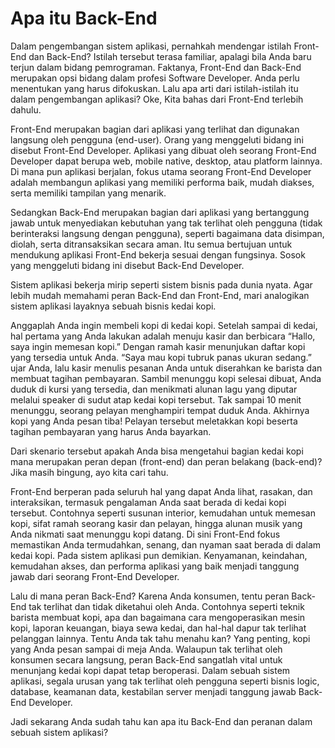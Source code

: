 # Apa itu Back-End

Dalam pengembangan sistem aplikasi, pernahkah mendengar istilah Front-End dan Back-End? Istilah tersebut terasa familiar, apalagi bila Anda baru terjun dalam bidang pemrograman. Faktanya, Front-End dan Back-End merupakan opsi bidang dalam profesi Software Developer. Anda perlu menentukan yang harus difokuskan. Lalu apa arti dari istilah-istilah itu dalam pengembangan aplikasi? Oke, Kita bahas dari Front-End terlebih dahulu.

Front-End merupakan bagian dari aplikasi yang terlihat dan digunakan langsung oleh pengguna (end-user). Orang yang menggeluti bidang ini disebut Front-End Developer. Aplikasi yang dibuat oleh seorang Front-End Developer dapat berupa web, mobile native, desktop, atau platform lainnya. Di mana pun aplikasi berjalan, fokus utama seorang Front-End Developer adalah membangun aplikasi yang memiliki performa baik, mudah diakses, serta memiliki tampilan yang menarik.

Sedangkan Back-End merupakan bagian dari aplikasi yang bertanggung jawab untuk menyediakan kebutuhan yang tak terlihat oleh pengguna (tidak berinteraksi langsung dengan pengguna), seperti bagaimana data disimpan, diolah, serta ditransaksikan secara aman. Itu semua bertujuan untuk mendukung aplikasi Front-End bekerja sesuai dengan fungsinya. Sosok yang menggeluti bidang ini disebut Back-End Developer.

Sistem aplikasi bekerja mirip seperti sistem bisnis pada dunia nyata. Agar lebih mudah memahami peran Back-End dan Front-End, mari analogikan sistem aplikasi layaknya sebuah bisnis kedai kopi.

Anggaplah Anda ingin membeli kopi di kedai kopi. Setelah sampai di kedai, hal pertama yang Anda lakukan adalah menuju kasir dan berbicara “Hallo, saya ingin memesan kopi.” Dengan ramah kasir menunjukan daftar kopi yang tersedia untuk Anda. “Saya mau kopi tubruk panas ukuran sedang.” ujar Anda, lalu kasir menulis pesanan Anda untuk diserahkan ke barista dan membuat tagihan pembayaran. Sambil menunggu kopi selesai dibuat, Anda duduk di kursi yang tersedia, dan menikmati alunan lagu yang diputar melalui speaker di sudut atap kedai kopi tersebut. Tak sampai 10 menit menunggu, seorang pelayan menghampiri tempat duduk Anda. Akhirnya kopi yang Anda pesan tiba! Pelayan tersebut meletakkan kopi beserta tagihan pembayaran yang harus Anda bayarkan.

Dari skenario tersebut apakah Anda bisa mengetahui bagian kedai kopi mana merupakan peran depan (front-end) dan peran belakang (back-end)? Jika masih bingung, ayo kita cari tahu.

Front-End berperan pada seluruh hal yang dapat Anda lihat, rasakan, dan interaksikan, termasuk pengalaman Anda saat berada di kedai kopi tersebut. Contohnya seperti susunan interior, kemudahan untuk memesan kopi, sifat ramah seorang kasir dan pelayan, hingga alunan musik yang Anda nikmati saat menunggu kopi datang. Di sini Front-End fokus memastikan Anda termudahkan, senang, dan nyaman saat berada di dalam kedai kopi. Pada sistem aplikasi pun demikian. Kenyamanan, keindahan, kemudahan akses, dan performa aplikasi yang baik menjadi tanggung jawab dari seorang Front-End Developer.

Lalu di mana peran Back-End? Karena Anda konsumen, tentu peran Back-End tak terlihat dan tidak diketahui oleh Anda. Contohnya seperti teknik barista membuat kopi, apa dan bagaimana cara mengoperasikan mesin kopi, laporan keuangan, biaya sewa kedai, dan hal-hal dapur tak terlihat pelanggan lainnya. Tentu Anda tak tahu menahu kan? Yang penting, kopi yang Anda pesan sampai di meja Anda. Walaupun tak terlihat oleh konsumen secara langsung, peran Back-End sangatlah vital untuk menunjang kedai kopi dapat tetap beroperasi. Dalam sebuah sistem aplikasi, segala urusan yang tak terlihat oleh pengguna seperti bisnis logic, database, keamanan data, kestabilan server menjadi tanggung jawab Back-End Developer.

Jadi sekarang Anda sudah tahu kan apa itu Back-End dan peranan dalam sebuah sistem aplikasi?
